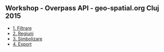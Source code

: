 ## Workshop - Overpass API - geo-spatial.org Cluj 2015

* [1. Filtrare](1-filtre.md)
* [2. Regiuni](2-regiuni.md)
* [3. Simbolizare](3-simbolizare.md)
* [4. Export](4-export.md)
